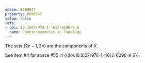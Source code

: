 ```yaml
---
space: S000047
property: P000047
value: false
refs:
- doi: 10.1007/978-1-4612-6290-9_6
  name: Counterexamples in Topology
---
```


The sets $\{2n-1,2n\}$ are the components of $X$.

See item #4 for space #55 in {{doi:10.1007/978-1-4612-6290-9_6}}.
